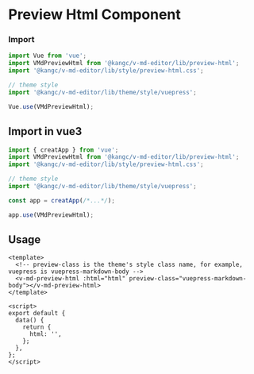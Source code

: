# Preview Html Component

<ClientOnly>
  <preview-html-demo />
</ClientOnly>

### Import

```js
import Vue from 'vue';
import VMdPreviewHtml from '@kangc/v-md-editor/lib/preview-html';
import '@kangc/v-md-editor/lib/style/preview-html.css';

// theme style
import '@kangc/v-md-editor/lib/theme/style/vuepress';

Vue.use(VMdPreviewHtml);
```

## Import in vue3

```js
import { creatApp } from 'vue';
import VMdPreviewHtml from '@kangc/v-md-editor/lib/preview-html';
import '@kangc/v-md-editor/lib/style/preview-html.css';

// theme style
import '@kangc/v-md-editor/lib/theme/style/vuepress';

const app = creatApp(/*...*/);

app.use(VMdPreviewHtml);
```

## Usage

```vue
<template>
  <!-- preview-class is the theme's style class name, for example, vuepress is vuepress-markdown-body -->
  <v-md-preview-html :html="html" preview-class="vuepress-markdown-body"></v-md-preview-html>
</template>

<script>
export default {
  data() {
    return {
      html: '',
    };
  },
};
</script>
```
